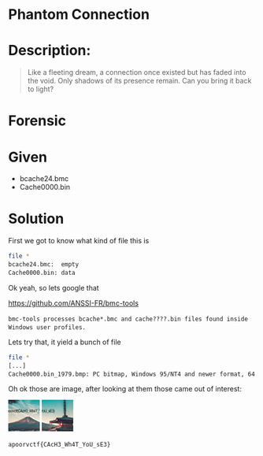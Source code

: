 # Phantom Connection
# Description:
> Like a fleeting dream, a connection once existed but has faded into the void. Only shadows of its presence remain. Can you bring it back to light?

# Forensic

# Given
- bcache24.bmc
- Cache0000.bin

# Solution

First we got to know what kind of file this is
```bash
file *
bcache24.bmc:  empty
Cache0000.bin: data
```
Ok yeah, so lets google that

https://github.com/ANSSI-FR/bmc-tools

`bmc-tools processes bcache*.bmc and cache????.bin files found inside Windows user profiles.`

Lets try that, it yield a bunch of file

```bash
file *
[...]
Cache0000.bin_1979.bmp: PC bitmap, Windows 95/NT4 and newer format, 64 x 48 x 32, cbSize 12410, bits offset 122
```
Oh ok those are image, after looking at them those came out of interest:


![alt text](img/Cache0000.bin_1791.bmp)
![alt text](img/Cache0000.bin_1790.bmp)

`apoorvctf{CAcH3_Wh4T_YoU_sE3}`
